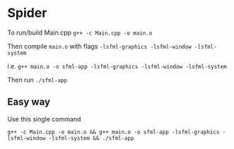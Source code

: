 # Spider

To run/build Main.cpp `g++ -c Main.cpp -o main.o`

Then compile `main.o` with flags `-lsfml-graphics -lsfml-window -lsfml-system`

i.e. `g++ main.o -o sfml-app -lsfml-graphics -lsfml-window -lsfml-system`

Then run `./sfml-app`

## Easy way

Use this single command

`g++ -c Main.cpp -o main.o && g++ main.o -o sfml-app -lsfml-graphics -lsfml-window -lsfml-system && ./sfml-app`
